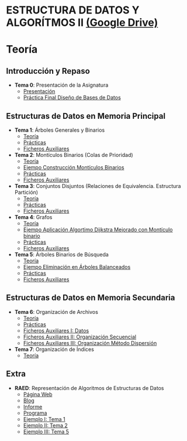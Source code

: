 # ESTRUCTURA DE DATOS Y ALGORÍTMOS II [(Google Drive)](https://drive.google.com/drive/u/0/folders/1SFqEo0f_5WLlTuv_YFaX4MJ5Q9lhwuSq)

# Teoría
## Introducción y Repaso
  - **Tema 0**: Presentación de la Asignatura
    - [Presentación](https://drive.google.com/open?id=19Ob8jzq0mq0MfXlHehlx8O5vshSVrR3l)
    - [Práctica Final Diseño de Bases de Datos]()
## Estructuras de Datos en Memoria Principal
  - **Tema 1**: Árboles Generales y Binarios
    - [Teoría](https://drive.google.com/open?id=1avWdYHCFGsOOS6Se7IxD4wAl9uKKGylJ)
    - [Prácticas](https://drive.google.com/open?id=1wA8uJrp-z4lqJUhu954R-UR20V-kjXdT)
    - [Ficheros Auxiliares]()
  - **Tema 2**: Montículos Binarios (Colas de Prioridad)
    - [Teoría](https://drive.google.com/open?id=1qLk9m6vratlz7P4icV6SFcCJq8tg7t2S)
    - [Ejempo Construcción Montículos Binarios](https://drive.google.com/open?id=1wUe3U_8qJBY-8wWa3Vj7sBPwPfOTOfWW)
    - [Prácticas](https://drive.google.com/open?id=1hy-Gx-JHpb554vU1SA1PbNl9N8vRxY-q)
    - [Ficheros Auxiliares]()
  - **Tema 3**: Conjuntos Disjuntos (Relaciones de Equivalencia. Estructura Partición)
    - [Teoría](https://drive.google.com/open?id=1ftKTROZT0COeGhl0upWXDBAFczLLZ_Ta)
    - [Prácticas](https://drive.google.com/open?id=1adroVgu_D8U-NRqAAZy8uVlwRCzj84Ds)
    - [Ficheros Auxiliares]()
  - **Tema 4**: Grafos
    - [Teoría](https://drive.google.com/open?id=1yytf1ZeIbz8oshc7lMa4osnlxCDSJjbd)
    - [Ejempo Aplicación Algortimo Dijkstra Mejorado con Montículo binario](https://drive.google.com/open?id=1MZZFrwFvjO2NDGkbbJiUICPTcOFZDj5J)
    - [Prácticas](https://drive.google.com/open?id=1DmgYwkuvTI5r5VhwDUr4uV5hE6cHZMKD)
    - [Ficheros Auxiliares]()
  - **Tema 5**: Árboles Binarios de Búsqueda
    - [Teoría](https://drive.google.com/open?id=1UULIsS3308OWbE-ptq5FCcakMw9zMWHE)
    - [Ejempo Eliminación en Árboles Balanceados](https://drive.google.com/open?id=1dvHoDWu4r8G3IKye0iUychszMc19csfB)
    - [Prácticas](https://drive.google.com/open?id=1B64N91q55ugNBuHSHNWQhQqa6b5wexqh)
    - [Ficheros Auxiliares]()
## Estructuras de Datos en Memoria Secundaria
  - **Tema 6**: Organización de Archivos
    - [Teoría](https://drive.google.com/open?id=1BHozTQBtH5vfcVj5-L2-q8MofIBz0Sp1)
    - [Prácticas](https://drive.google.com/open?id=14Zk3TQmj-UI24sY0RU_FmZfQGeRy92o_)
    - [Ficheros Auxiliares I: Datos]()
    - [Ficheros Auxiliares II: Organización Secuencial]()
    - [Ficheros Auxiliares III: Organización Método Dispersión]()
  - **Tema 7**: Organización de Índices
    - [Teoría](https://drive.google.com/open?id=1eQEF3QiAUB22KIQZIetmprCi1Zv5jEy2)
## Extra
  - **RAED**: Representación de Algoritmos de Estructuras de Datos
    - [Página Web](http://raed.usal.es/)
    - [Blog](http://avellano.fis.usal.es/~ciglesias/)
    - [Informe](https://drive.google.com/open?id=1B20yxJLeIX5zYnYYNrosXue-NnX8MoeZ)
    - [Programa]()
    - [Ejemplo I: Tema 1]()
    - [Ejemplo II: Tema 2]()
    - [Ejemplo III: Tema 5]()
